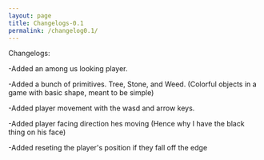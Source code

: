 ```yaml
---
layout: page
title: Changelogs-0.1
permalink: /changelog0.1/
---
```


Changelogs: 

-Added an among us looking player.

-Added a bunch of primitives. Tree, Stone, and Weed. (Colorful objects in a game with basic shape, meant to be simple)

-Added player movement with the wasd and arrow keys.

-Added player facing direction hes moving (Hence why I have the black thing on his face)

-Added reseting the player's position if they fall off the edge

